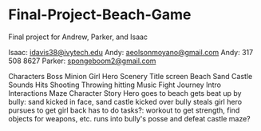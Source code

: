 # Final-Project-Beach-Game
Final project for Andrew, Parker, and Isaac

Isaac: idavis38@ivytech.edu
Andy: aeolsonmoyano@gmail.com
Andy: 317 508 8627
Parker: spongeboom2@gmail.com


Characters
  Boss
  Minion
  Girl
  Hero
Scenery
  Title screen
  Beach
  Sand Castle
Sounds
    Hits
        Shooting
        Throwing
        hitting
    Music
        Fight
        Journey
        Intro
Interactions
    Maze
    Character
Story
  Hero goes to beach
  gets beat up by bully: sand kicked in face, sand castle kicked over
  bully steals girl
  hero pursues to get girl back
    has to do tasks?: workout to get strength, find objects for weapons, etc.
  runs into bully's posse and defeat
  castle maze?
  

